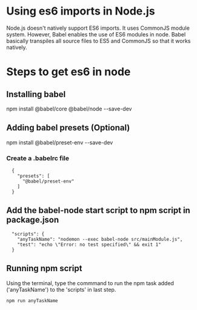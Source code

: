 # Using es6 imports in Node.js
Node.js doesn't natively support ES6 imports. It uses CommonJS module system. However, Babel enables the use of ES6 modules in node. Babel basically transpiles all source files to ES5 and CommonJS so that it works natively.

# Steps to get es6 in node

## Installing babel

npm install @babel/core @babel/node --save-dev

## Adding babel presets (Optional)

npm install @babel/preset-env --save-dev

### Create a .babelrc file

```
  {
    "presets": [
      "@babel/preset-env"
    ]
  }
```

## Add the babel-node start script to npm script in package.json
```
  "scripts": {
    "anyTaskName": "nodemon --exec babel-node src/mainModule.js",
    "test": "echo \"Error: no test specified\" && exit 1"
  }
```

## Running npm script
Using the terminal, type the commmand to run the npm task added ('anyTaskName') to the 'scripts' in last step.

```npm run anyTaskName```


